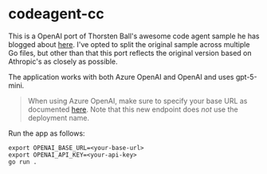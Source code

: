 # codeagent-cc

This is a OpenAI port of Thorsten Ball's awesome code agent sample he has blogged about [here](https://ampcode.com/how-to-build-an-agent). I've opted to split the original sample across multiple Go files, but other than that this port reflects the original version based on Athropic's as closely as possible.

The application works with both Azure OpenAI and OpenAI and uses gpt-5-mini.

>When using Azure OpenAI, make sure to specify your base URL as documented [here](https://learn.microsoft.com/en-us/azure/ai-foundry/openai/api-version-lifecycle?tabs=go#v1-api-3). Note that this new endpoint does _not_ use the deployment name.  

Run the app as follows:
```
export OPENAI_BASE_URL=<your-base-url>
export OPENAI_API_KEY=<your-api-key>
go run .
```

